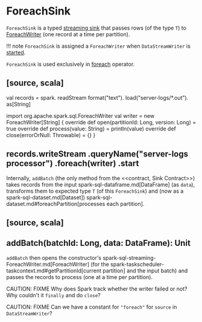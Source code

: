 # ForeachSink

`ForeachSink` is a typed [streaming sink](spark-sql-streaming-Sink.md) that passes rows (of the type `T`) to [ForeachWriter](spark-sql-streaming-ForeachWriter.md) (one record at a time per partition).

!!! note
    `ForeachSink` is assigned a `ForeachWriter` when `DataStreamWriter` is [started](DataStreamWriter.md#start).

`ForeachSink` is used exclusively in [foreach](DataStreamWriter.md#foreach) operator.

[source, scala]
----
val records = spark.
  readStream
  format("text").
  load("server-logs/*.out").
  as[String]

import org.apache.spark.sql.ForeachWriter
val writer = new ForeachWriter[String] {
  override def open(partitionId: Long, version: Long) = true
  override def process(value: String) = println(value)
  override def close(errorOrNull: Throwable) = {}
}

records.writeStream
  .queryName("server-logs processor")
  .foreach(writer)
  .start
----

Internally, `addBatch` (the only method from the <<contract, Sink Contract>>) takes records from the input spark-sql-dataframe.md[DataFrame] (as `data`), transforms them to expected type `T` (of this `ForeachSink`) and (now as a spark-sql-dataset.md[Dataset]) spark-sql-dataset.md#foreachPartition[processes each partition].

[source, scala]
----
addBatch(batchId: Long, data: DataFrame): Unit
----

`addBatch` then opens the constructor's spark-sql-streaming-ForeachWriter.md[ForeachWriter] (for the spark-taskscheduler-taskcontext.md#getPartitionId[current partition] and the input batch) and passes the records to process (one at a time per partition).

CAUTION: FIXME Why does Spark track whether the writer failed or not? Why couldn't it `finally` and do `close`?

CAUTION: FIXME Can we have a constant for `"foreach"` for `source` in `DataStreamWriter`?
